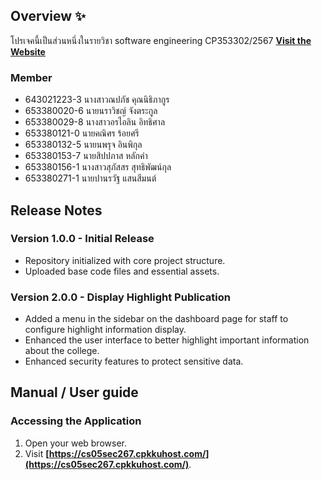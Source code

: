 <!-- [![Review Assignment Due Date](https://classroom.github.com/assets/deadline-readme-button-22041afd0340ce965d47ae6ef1cefeee28c7c493a6346c4f15d667ab976d596c.svg)](https://classroom.github.com/a/Bwpk2ByU) -->
<!-- [![Open in Visual Studio Code](https://classroom.github.com/assets/open-in-vscode-2e0aaae1b6195c2367325f4f02e2d04e9abb55f0b24a779b69b11b9e10269abc.svg)](https://classroom.github.com/online_ide?assignment_repo_id=17427673&assignment_repo_type=AssignmentRepo) -->

<!-- # Research Documents Management System  -->

## Overview ✨
โปรเจคนี้เป็นส่วนหนึ่งในรายวิชา software engineering CP353302/2567
**[Visit the Website](https://cs05sec267.cpkkuhost.com/)**

### Member
- 643021223-3    นางสาวณปภัช คุณนิธิภากูร
- 653380020-6    นายนราวิชญ์ จังตระกูล 
- 653380029-8    นางสาวอรไอลิน อิทธิศาล
- 653380121-0    นายคณิศร ร้อยศรี  
- 653380132-5    นายนพรุจ อินพิกุล 
- 653380153-7    นายสิปปภาส หลักคำ 
- 653380156-1    นางสาวสุภัสสร สุทธิพัฒน์กุล
- 653380271-1    นายปานรวัฐ แสนสีมนต์ 

## Release Notes

### Version 1.0.0 - Initial Release
- Repository initialized with core project structure.
- Uploaded base code files and essential assets.
<!-- - Configured the initial schema for the research project database. -->

<!-- - Implemented core functionality for managing research documents.
- Added user authentication and authorization.
- Created user interface for document upload and management.
- Integrated search functionality for documents.
- Provided support for multiple document formats.
- Implemented basic error handling and logging. -->



### Version 2.0.0 - Display Highlight Publication
- Added a menu in the sidebar on the dashboard page for staff to configure highlight information display.
- Enhanced the user interface to better highlight important information about the college.
- Enhanced security features to protect sensitive data.


## Manual / User guide  
### Accessing the Application
1. Open your web browser.
2. Visit **[https://cs05sec267.cpkkuhost.com/](https://cs05sec267.cpkkuhost.com/)**.
